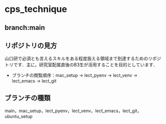 # cps_technique
## branch:main

## リポジトリの見方
山口研で必須とも言えるスキルをある程度扱える領域まで到達するためのリポジトリです．主に，研究室配属直後のB3生が活用することを目的としています．
- ブランチの閲覧順序：mac_setup -> lect_pyenv -> lect_venv -> lect_emacs -> lect_git

## ブランチの種類
main，mac_setup，lect_pyenv，lect_venv，lect_emacs，lect_git，ubuntu_setup
